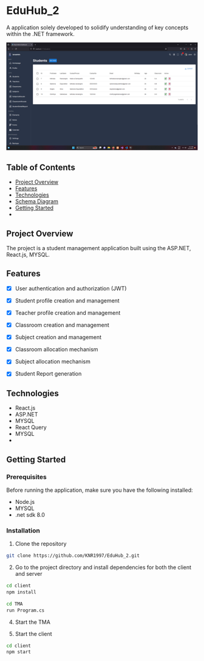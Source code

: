 # EduHub_2

A application solely developed to solidify understanding of key concepts within the .NET framework.

![Overview](https://github.com/KNR1997/EduHub_2/blob/master/client_2/src/assets/Screenshot%20(96).png)

## Table of Contents

- [Project Overview](#project-overview)
- [Features](#features)
- [Technologies](#technologies)
- [Schema Diagram](#schema-diagram)
- [Getting Started](#getting-started)
- 

## Project Overview

The project is a student management application built using the ASP.NET, React.js, MYSQL.


## Features

- [x] User authentication and authorization (JWT)
- [x] Student profile creation and management
- [x] Teacher profile creation and management
- [x] Classroom creation and management
- [x] Subject creation and management
- [x] Classroom allocation mechanism
- [x] Subject allocation mechanism
- [x] Student Report generation


## Technologies

- React.js
- ASP.NET
- MYSQL
- React Query
- MYSQL
- 

## Getting Started

### Prerequisites

Before running the application, make sure you have the following installed:

- Node.js
- MYSQL
- .net sdk 8.0

### Installation

1. Clone the repository

```bash
git clone https://github.com/KNR1997/EduHub_2.git
```
2. Go to the project directory and install dependencies for both the client and server

```bash
cd client
npm install
```

```bash
cd TMA
run Program.cs
```

4. Start the TMA

5. Start the client

```bash
cd client
npm start
```
